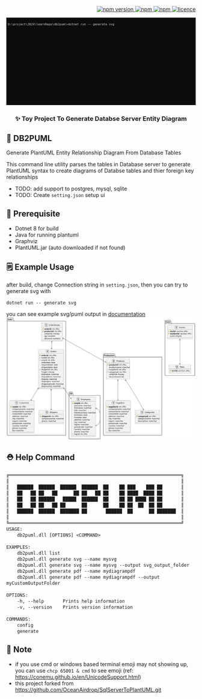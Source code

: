  
<p align="right">
  <a href="">
    <img alt="npm version" src="https://badgen.net/github/commits/ahsanu123/db2puml/">
  </a>
  <a href="">
    <img alt="npm" src="https://badgen.net/github/contributors/ahsanu123/db2puml/">
  </a>
  <a href="">
    <img alt="npm" src="https://badgen.net/github/branches/ahsanu123/db2puml/">
  </a>
  <a href="https://github.com/ahsanu123/db2puml">
    <img alt="licence" src="https://badgen.net/github/license/ahsanu123/db2puml/">
  </a>
</p>

<p align="center">  
   <img src="./documentation/db2puml_gif.gif" alt="db2puml">
</p>

<h3 align="center">✨ Toy Project To Generate Databse Server Entity Diagram </h3>


## 🎏 DB2PUML
Generate PlantUML Entity Relationship Diagram From Database Tables

This command line utility parses the tables in Database server to generate PlantUML syntax to create diagrams of Databse tables and thier foreign key relationships 

- TODO: add support to postgres, mysql, sqlite
- TODO: Create `setting.json` setup ui

## 🧰 Prerequisite
- Dotnet 8 for build
- Java for running plantuml
- Graphviz 
- PlantUML.jar (auto downloaded if not found)
 
## 🗒️ Example Usage 
after build, change Connection string in `setting.json`, then you can try to generate svg with 
```shell
dotnet run -- generate svg 
```
you can see example svg/puml output in [documentation](https://github.com/ahsanu123/db2puml/tree/main/db2puml/output)
![example output](https://github.com/ahsanu123/db2puml/blob/main/documentation/db2puml.svg "example output SVG")
## ⛑️ Help Command 
```shell
╔════════════════════════════════════════════════════════════════╗
║                                                                ║
║   ██████  ██████  ██████  ██████  ██    ██ ███    ███ ██       ║
║   ██   ██ ██   ██      ██ ██   ██ ██    ██ ████  ████ ██       ║
║   ██   ██ ██████   █████  ██████  ██    ██ ██ ████ ██ ██       ║
║   ██   ██ ██   ██ ██      ██      ██    ██ ██  ██  ██ ██       ║
║   ██████  ██████  ███████ ██       ██████  ██      ██ ███████  ║
║                                                                ║
╚════════════════════════════════════════════════════════════════╝
USAGE:
    db2puml.dll [OPTIONS] <COMMAND>

EXAMPLES:
    db2puml.dll list
    db2puml.dll generate svg --name mysvg
    db2puml.dll generate svg --name mysvg --output svg_output_folder
    db2puml.dll generate pdf --name mydiagrampdf
    db2puml.dll generate pdf --name mydiagrampdf --output myCustomOutputFolder

OPTIONS:
    -h, --help       Prints help information
    -v, --version    Prints version information

COMMANDS:
    config
    generate

```

## 🥝 Note
- if you use cmd or windows based terminal emoji may not showing up, you can use `chcp 65001 & cmd` to see emoji (ref: https://conemu.github.io/en/UnicodeSupport.html)
- this project forked from https://github.com/OceanAirdrop/SqlServerToPlantUML.git

